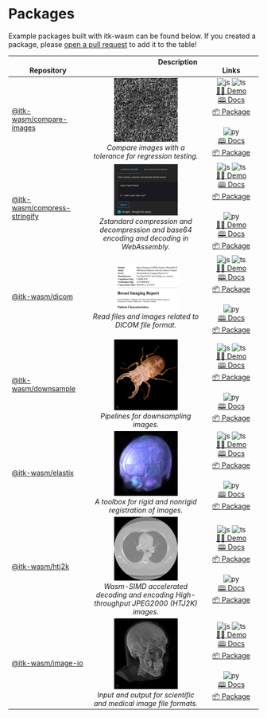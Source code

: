 # Packages

Example packages built with itk-wasm can be found below. If you created a
package, please [open a pull
request](https://github.com/InsightSoftwareConsortium/itk-wasm/compare) to add it to the table!

| <img width=100/> Repository | <img width=125/> Description <img width=125/> | <img width=200/> Links |
|-----------------------------|:---------------------------------------------:|:----------------------:|
| [@itk-wasm/compare-images][compare-images-repo] | [<img src="../_static/packages/compare-images.png" width="128" />][compare-images-demo-js] <br /> *Compare images with a tolerance for regression testing.* | ![js][js-logo] ![ts][ts-logo] <br/>[👨‍💻 Demo][compare-images-demo-js] <br/>[🕮 Docs][compare-images-docs-js] <br/>[📦 Package][compare-images-package-js] <br/> <br/> ![py][py-logo] <br/>[🕮 Docs][compare-images-docs-py] <br/>[📦 Package][compare-images-package-py] |
| [@itk-wasm/compress-stringify][compress-stringify-repo] | [<img src="../_static/packages/compress-stringify.png" width="128" />][compress-stringify-demo-js]<br />  *Zstandard compression and decompression and base64 encoding and decoding in WebAssembly.* | ![js][js-logo] ![ts][ts-logo] <br/>[👨‍💻 Demo][compress-stringify-demo-js] <br/>[🕮 Docs][compress-stringify-docs-js] <br/>[📦 Package][compress-stringify-package-js] <br/> <br/> ![py][py-logo] <br/>[👨‍💻 Demo][compress-stringify-demo-py] <br/>[🕮 Docs][compress-stringify-docs-py] <br/>[📦 Package][compress-stringify-package-py] |
| [@itk-wasm/dicom][dicom-repo] | [<img src="../_static/packages/dicom.png" width="128" />][dicom-demo-js] <br /> *Read files and images related to DICOM file format.* | ![js][js-logo] ![ts][ts-logo] <br/>[👨‍💻 Demo][dicom-demo-js] <br/>[🕮 Docs][dicom-docs-js] <br/>[📦 Package][dicom-package-js] <br/> <br/> ![py][py-logo] <br/>[🕮 Docs][dicom-docs-py] <br/>[📦 Package][dicom-package-py] |
| [@itk-wasm/downsample][downsample-repo] | [<img src="../_static/packages/downsample.png" width="128" />][downsample-demo-js] <br /> *Pipelines for downsampling images.* | ![js][js-logo] ![ts][ts-logo] <br/>[👨‍💻 Demo][downsample-demo-js] <br/>[🕮 Docs][downsample-docs-js] <br/>[📦 Package][downsample-package-js] <br/> <br/> ![py][py-logo] <br/>[🕮 Docs][downsample-docs-py] <br/>[📦 Package][downsample-package-py] |
| [@itk-wasm/elastix][elastix-repo] | [<img src="../_static/packages/elastix.png" width="128" />][elastix-demo-js] <br /> *A toolbox for rigid and nonrigid registration of images.* | ![js][js-logo] ![ts][ts-logo] <br/>[👨‍💻 Demo][elastix-demo-js] <br/>[🕮 Docs][elastix-docs-js] <br/>[📦 Package][elastix-package-js] <br/> <br/> ![py][py-logo] <br/>[🕮 Docs][elastix-docs-py] <br/>[📦 Package][elastix-package-py] |
| [@itk-wasm/htj2k][htj2k-repo] | [<img src="../_static/packages/htj2k.png" width="128" />][htj2k-demo-js] <br /> *Wasm-SIMD accelerated decoding and encoding High-throughput JPEG2000 (HTJ2K) images.* | ![js][js-logo] ![ts][ts-logo] <br/>[👨‍💻 Demo][htj2k-demo-js] <br/>[🕮 Docs][htj2k-docs-js] <br/>[📦 Package][htj2k-package-js] <br/> <br/> ![py][py-logo] <br/>[🕮 Docs][htj2k-docs-py] <br/>[📦 Package][htj2k-package-py] |
| [@itk-wasm/image-io][image-io-repo] | [<img src="../_static/packages/image-io.png" width="128" />][image-io-demo-js] <br /> *Input and output for scientific and medical image file formats.* | ![js][js-logo] ![ts][ts-logo] <br/>[👨‍💻 Demo][image-io-demo-js] <br/>[🕮 Docs][image-io-docs-js] <br/>[📦 Package][image-io-package-js] <br/> <br/> ![py][py-logo] <br/>[🕮 Docs][image-io-docs-py] <br/>[📦 Package][image-io-package-py] |

[js-logo]: /_static/javascript-logo.svg
[ts-logo]: /_static/typescript-logo.svg
[py-logo]: /_static/python.svg

[compare-images-repo]: https://github.com/InsightSoftwareConsortium/itk-wasm/tree/main/packages/compare-images
[compare-images-demo-js]: https://insightsoftwareconsortium.github.io/itk-wasm/compare-images/ts/app/
[compare-images-docs-js]: https://insightsoftwareconsortium.github.io/itk-wasm/compare-images/ts/docs/
[compare-images-package-js]: https://www.npmjs.com/package/@itk-wasm/compare-images
[compare-images-docs-py]: https://insightsoftwareconsortium.github.io/itk-wasm/compare-images/py/docs/
[compare-images-package-py]: https://pypi.org/project/itkwasm-compare-images/

[compress-stringify-repo]: https://github.com/InsightSoftwareConsortium/itk-wasm/tree/main/packages/compress-stringify
[compress-stringify-demo-js]: https://insightsoftwareconsortium.github.io/itk-wasm/compress-stringify/ts/app/
[compress-stringify-docs-js]: https://insightsoftwareconsortium.github.io/itk-wasm/compress-stringify/ts/docs/
[compress-stringify-package-js]: https://www.npmjs.com/package/@itk-wasm/compress-stringify
[compress-stringify-demo-py]: https://itk-compress-stringify-py-app.on.fleek.co/
[compress-stringify-docs-py]: https://insightsoftwareconsortium.github.io/itk-wasm/compress-stringify/py/docs/
[compress-stringify-package-py]: https://pypi.org/project/itkwasm-compress-stringify/

[elastix-repo]: https://github.com/InsightSoftwareConsortium/ITKElastix
[elastix-demo-js]: https://js.app.elastix.wasm.itk.eth.limo/
[elastix-docs-js]: https://js.docs.elastix.wasm.itk.eth.limo/
[elastix-package-js]: https://www.npmjs.com/package/@itk-wasm/elastix
[elastix-docs-py]: https://py.docs.elastix.wasm.itk.eth.limo/
[elastix-package-py]: https://pypi.org/project/itkwasm-elastix/

[dicom-repo]: https://github.com/InsightSoftwareConsortium/itk-wasm/tree/main/packages/dicom
[dicom-demo-js]: https://insightsoftwareconsortium.github.io/itk-wasm/dicom/ts/app/
[dicom-docs-js]: https://insightsoftwareconsortium.github.io/itk-wasm/dicom/ts/docs/
[dicom-package-js]: https://www.npmjs.com/package/@itk-wasm/dicom
[dicom-docs-py]: https://insightsoftwareconsortium.github.io/itk-wasm/dicom/py/docs/
[dicom-package-py]: https://pypi.org/project/itkwasm-dicom/

[htj2k-repo]: https://github.com/InsightSoftwareConsortium/ITKIOOpenJPH/tree/main/src/wasm
[htj2k-demo-js]: https://js.app.htj2k.wasm.itk.eth.limo/
[htj2k-docs-js]: https://js.docs.htj2k.wasm.itk.eth.limo/
[htj2k-package-js]: https://www.npmjs.com/package/@itk-wasm/htj2k
[htj2k-docs-py]: https://py.docs.htj2k.wasm.itk.eth.limo/
[htj2k-package-py]: https://pypi.org/project/itkwasm-htj2k/

[downsample-repo]: https://github.com/InsightSoftwareConsortium/itk-wasm/tree/main/packages/downsample
[downsample-demo-js]: https://insightsoftwareconsortium.github.io/itk-wasm/downsample/ts/app/
[downsample-docs-js]: https://insightsoftwareconsortium.github.io/itk-wasm/downsample/ts/docs/
[downsample-package-js]: https://www.npmjs.com/package/@itk-wasm/downsample
[downsample-docs-py]: https://insightsoftwareconsortium.github.io/itk-wasm/downsample/py/docs/
[downsample-package-py]: https://pypi.org/project/itkwasm-downsample/

[image-io-repo]: https://github.com/InsightSoftwareConsortium/itk-wasm/tree/main/packages/image-io
[image-io-demo-js]: https://insightsoftwareconsortium.github.io/itk-wasm/image-io/ts/app/
[image-io-docs-js]: https://insightsoftwareconsortium.github.io/itk-wasm/image-io/ts/docs/
[image-io-package-js]: https://www.npmjs.com/package/@itk-wasm/image-io
[image-io-docs-py]: https://insightsoftwareconsortium.github.io/itk-wasm/image-io/py/docs/
[image-io-package-py]: https://pypi.org/project/itkwasm-image-io/
